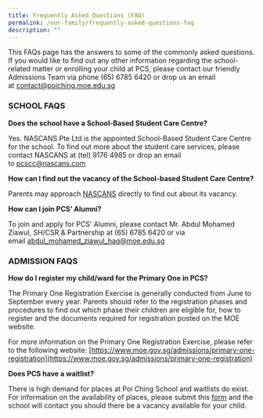 ```yaml
---
title: Frequently Asked Questions (FAQ)
permalink: /our-family/frequently-asked-questions-faq
description: ""
---
```

This FAQs page has the answers to some of the commonly asked questions. If you would like to find out any other information regarding the school-related matter or enrolling your child at PCS, please contact our friendly Admissions Team via phone (65) 6785 6420 or drop us an email at [contact@poiching.moe.edu.sg](mailto:contact@poiching.moe.edu.sg)

### SCHOOL FAQS

**Does the school have a School-Based Student Care Centre?**

Yes. NASCANS Pte Ltd is the appointed School-Based Student Care Centre for the school. To find out more about the student care services, please contact NASCANS at (tel) 9176 4985 or drop an email to [pcscc@nascans.com](mailto:pcscc@nascans.com)

**How can I find out the vacancy of the School-based Student Care Centre?**

Parents may approach [NASCANS](mailto:pcscc@nascans.com) directly to find out about its vacancy.

**How can I join PCS’ Alumni?**

To join and apply for PCS’ Alumni, please contact Mr. Abdul Mohamed Ziawul, SH/CSR & Partnership at (65) 6785 6420 or via email [abdul_mohamed_ziawul_haq@moe.edu.sg](mailto:abdul_mohamed_ziawul_haq@moe.edu.sg)

### ADMISSION FAQS

**How do I register my child/ward for the Primary One in PCS?**

The Primary One Registration Exercise is generally conducted from June to September every year. Parents should refer to the registration phases and procedures to find out which phase their children are eligible for, how to register and the documents required for registration posted on the MOE website.

For more information on the Primary One Registration Exercise, please refer to the following website: [https://www.moe.gov.sg/admissions/primary-one-registration](https://www.moe.gov.sg/admissions/primary-one-registration)

**Does PCS have a waitlist?**

There is high demand for places at Poi Ching School and waitlists do exist. For information on the availability of places, please submit this [form](https://form.gov.sg/#!/5d43ad992779fc00128970a1) and the school will contact you should there be a vacancy available for your child.